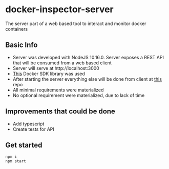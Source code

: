 # docker-inspector-server
The server part of a web based tool to interact and monitor docker containers

## Basic Info

- Server was developed with NodeJS 10.16.0. Server exposes a REST API that will be consumed from a web based client
- Server will serve at http://localhost:3000
- [This](https://github.com/apocas/dockerode) Docker SDK library was used
- After starting the server everything else will be done from client at [this](https://github.com/Temeteron/docker-inspector-client) repo
- All minimal requirements were materialized
- No optional requirement were materialized, due to lack of time

## Improvements that could be done
- Add typescript
- Create tests for API

## Get started
```
npm i
npm start
```

